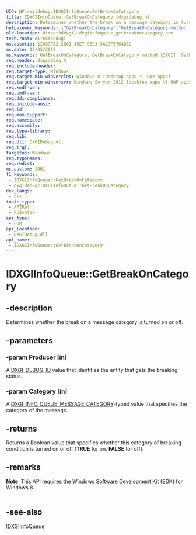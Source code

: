 ```yaml
---
UID: NF:dxgidebug.IDXGIInfoQueue.GetBreakOnCategory
title: IDXGIInfoQueue::GetBreakOnCategory (dxgidebug.h)
description: Determines whether the break on a message category is turned on or off.
helpviewer_keywords: ["GetBreakOnCategory","GetBreakOnCategory method [DXGI]","GetBreakOnCategory method [DXGI]","IDXGIInfoQueue interface","IDXGIInfoQueue interface [DXGI]","GetBreakOnCategory method","IDXGIInfoQueue.GetBreakOnCategory","IDXGIInfoQueue::GetBreakOnCategory","direct3ddxgi.idxgiinfoqueue_getbreakoncategory","dxgidebug/IDXGIInfoQueue::GetBreakOnCategory"]
old-location: direct3ddxgi\idxgiinfoqueue_getbreakoncategory.htm
tech.root: direct3ddxgi
ms.assetid: 12099FA2-2801-45E7-98C3-5A29F5764B8D
ms.date: 12/05/2018
ms.keywords: GetBreakOnCategory, GetBreakOnCategory method [DXGI], GetBreakOnCategory method [DXGI],IDXGIInfoQueue interface, IDXGIInfoQueue interface [DXGI],GetBreakOnCategory method, IDXGIInfoQueue.GetBreakOnCategory, IDXGIInfoQueue::GetBreakOnCategory, direct3ddxgi.idxgiinfoqueue_getbreakoncategory, dxgidebug/IDXGIInfoQueue::GetBreakOnCategory
req.header: dxgidebug.h
req.include-header: 
req.target-type: Windows
req.target-min-winverclnt: Windows 8 [desktop apps \| UWP apps]
req.target-min-winversvr: Windows Server 2012 [desktop apps \| UWP apps]
req.kmdf-ver: 
req.umdf-ver: 
req.ddi-compliance: 
req.unicode-ansi: 
req.idl: 
req.max-support: 
req.namespace: 
req.assembly: 
req.type-library: 
req.lib: 
req.dll: DXGIDebug.dll
req.irql: 
targetos: Windows
req.typenames: 
req.redist: 
ms.custom: 19H1
f1_keywords:
 - IDXGIInfoQueue::GetBreakOnCategory
 - dxgidebug/IDXGIInfoQueue::GetBreakOnCategory
dev_langs:
 - c++
topic_type:
 - APIRef
 - kbSyntax
api_type:
 - COM
api_location:
 - DXGIDebug.dll
api_name:
 - IDXGIInfoQueue::GetBreakOnCategory
---
```


# IDXGIInfoQueue::GetBreakOnCategory


## -description

Determines whether the break on a message category is turned on or off.

## -parameters

### -param Producer [in]

 A <a href="/windows/desktop/direct3ddxgi/dxgi-debug-id">DXGI_DEBUG_ID</a> value that identifies the entity that gets the breaking status.

### -param Category [in]

A <a href="/windows/desktop/api/dxgidebug/ne-dxgidebug-dxgi_info_queue_message_category">DXGI_INFO_QUEUE_MESSAGE_CATEGORY</a>-typed value that specifies the category of the message.

## -returns

Returns a Boolean value that specifies whether this category of breaking condition is turned on or off (<b>TRUE</b> for on, <b>FALSE</b> for off).

## -remarks

<div class="alert"><b>Note</b>  This API requires the Windows Software Development Kit (SDK) for Windows 8.</div>
<div> </div>

## -see-also

<a href="/windows/desktop/api/dxgidebug/nn-dxgidebug-idxgiinfoqueue">IDXGIInfoQueue</a>

